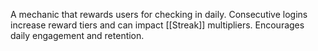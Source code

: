 A mechanic that rewards users for checking in daily. Consecutive logins increase reward tiers and can impact [[Streak]] multipliers. Encourages daily engagement and retention.
